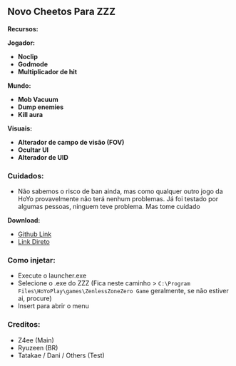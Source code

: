 ## Novo Cheetos Para ZZZ

**Recursos:**

**Jogador:**
- **Noclip**
- **Godmode**
- **Multiplicador de hit**

**Mundo:**
- **Mob Vacuum**
- **Dump enemies**
- **Kill aura**

**Visuais:**
- **Alterador de campo de visão (FOV)**
- **Ocultar UI**
- **Alterador de UID**

### Cuidados:

- Não sabemos o risco de ban ainda, mas como qualquer outro jogo da HoYo provavelmente não terá nenhum problemas. Já foi testado por algumas pessoas, ninguem teve problema. Mas tome cuidado

**Download:**
- [Github Link](https://github.com/ryuzeen/ZZZ-Mod) 
- [Link Direto](https://github.com/ryuzeen/ZZZ-Mod/blob/main/Zzz-Cheat.zip)

### Como injetar:

- Execute o launcher.exe 
- Selecione o .exe do ZZZ (Fica neste caminho > `C:\Program Files\HoYoPlay\games\ZenlessZoneZero Game` geralmente, se não estiver ai, procure)
- Insert para abrir o menu

### Creditos:

- Z4ee (Main)
- Ryuzeen (BR)
- Tatakae / Dani / Others (Test)
